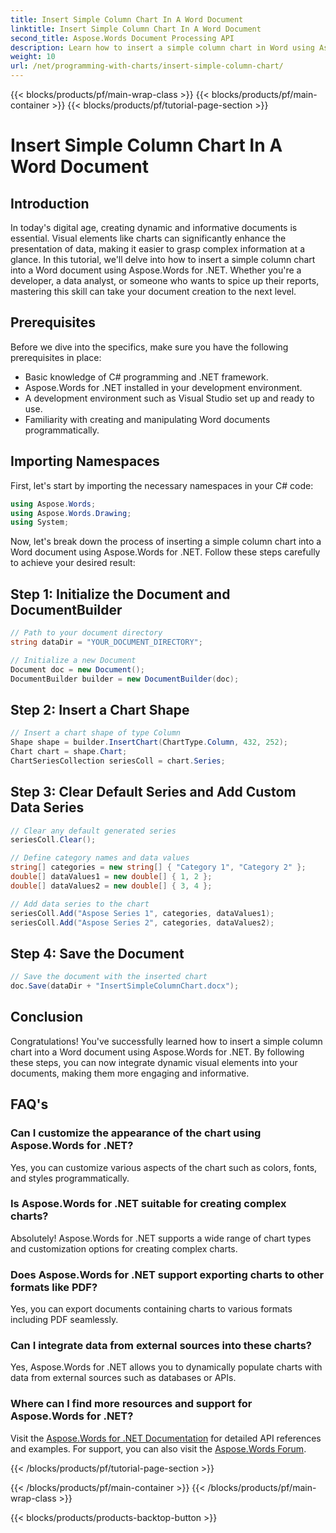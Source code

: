 ```yaml
---
title: Insert Simple Column Chart In A Word Document
linktitle: Insert Simple Column Chart In A Word Document
second_title: Aspose.Words Document Processing API
description: Learn how to insert a simple column chart in Word using Aspose.Words for .NET. Enhance your documents with dynamic visual data presentations.
weight: 10
url: /net/programming-with-charts/insert-simple-column-chart/
---
```


{{< blocks/products/pf/main-wrap-class >}}
{{< blocks/products/pf/main-container >}}
{{< blocks/products/pf/tutorial-page-section >}}

# Insert Simple Column Chart In A Word Document

## Introduction

In today's digital age, creating dynamic and informative documents is essential. Visual elements like charts can significantly enhance the presentation of data, making it easier to grasp complex information at a glance. In this tutorial, we'll delve into how to insert a simple column chart into a Word document using Aspose.Words for .NET. Whether you're a developer, a data analyst, or someone who wants to spice up their reports, mastering this skill can take your document creation to the next level.

## Prerequisites

Before we dive into the specifics, make sure you have the following prerequisites in place:

- Basic knowledge of C# programming and .NET framework.
- Aspose.Words for .NET installed in your development environment.
- A development environment such as Visual Studio set up and ready to use.
- Familiarity with creating and manipulating Word documents programmatically.

## Importing Namespaces

First, let's start by importing the necessary namespaces in your C# code:

```csharp
using Aspose.Words;
using Aspose.Words.Drawing;
using System;
```

Now, let's break down the process of inserting a simple column chart into a Word document using Aspose.Words for .NET. Follow these steps carefully to achieve your desired result:

## Step 1: Initialize the Document and DocumentBuilder

```csharp
// Path to your document directory
string dataDir = "YOUR_DOCUMENT_DIRECTORY";

// Initialize a new Document
Document doc = new Document();
DocumentBuilder builder = new DocumentBuilder(doc);
```

## Step 2: Insert a Chart Shape

```csharp
// Insert a chart shape of type Column
Shape shape = builder.InsertChart(ChartType.Column, 432, 252);
Chart chart = shape.Chart;
ChartSeriesCollection seriesColl = chart.Series;
```

## Step 3: Clear Default Series and Add Custom Data Series

```csharp
// Clear any default generated series
seriesColl.Clear();

// Define category names and data values
string[] categories = new string[] { "Category 1", "Category 2" };
double[] dataValues1 = new double[] { 1, 2 };
double[] dataValues2 = new double[] { 3, 4 };

// Add data series to the chart
seriesColl.Add("Aspose Series 1", categories, dataValues1);
seriesColl.Add("Aspose Series 2", categories, dataValues2);
```

## Step 4: Save the Document

```csharp
// Save the document with the inserted chart
doc.Save(dataDir + "InsertSimpleColumnChart.docx");
```

## Conclusion

Congratulations! You've successfully learned how to insert a simple column chart into a Word document using Aspose.Words for .NET. By following these steps, you can now integrate dynamic visual elements into your documents, making them more engaging and informative.

## FAQ's

### Can I customize the appearance of the chart using Aspose.Words for .NET?
Yes, you can customize various aspects of the chart such as colors, fonts, and styles programmatically.

### Is Aspose.Words for .NET suitable for creating complex charts?
Absolutely! Aspose.Words for .NET supports a wide range of chart types and customization options for creating complex charts.

### Does Aspose.Words for .NET support exporting charts to other formats like PDF?
Yes, you can export documents containing charts to various formats including PDF seamlessly.

### Can I integrate data from external sources into these charts?
Yes, Aspose.Words for .NET allows you to dynamically populate charts with data from external sources such as databases or APIs.

### Where can I find more resources and support for Aspose.Words for .NET?
Visit the [Aspose.Words for .NET Documentation](https://reference.aspose.com/words/net/) for detailed API references and examples. For support, you can also visit the [Aspose.Words Forum](https://forum.aspose.com/c/words/8).

{{< /blocks/products/pf/tutorial-page-section >}}

{{< /blocks/products/pf/main-container >}}
{{< /blocks/products/pf/main-wrap-class >}}

{{< blocks/products/products-backtop-button >}}
